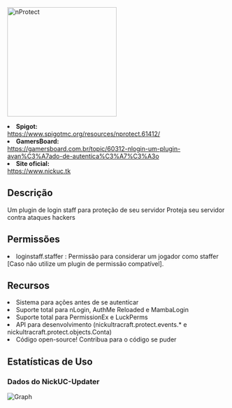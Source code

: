<img src="https://gamersboard.com.br/uploads/monthly_2018_10/nProtect.png.e88b17c2ba322bc75b551ba90240735e.png" alt="nProtect" style="width: 250px;"/>

 <strong><li>Spigot:</li></strong> https://www.spigotmc.org/resources/nprotect.61412/
 <strong><li>GamersBoard:</li></strong> https://gamersboard.com.br/topic/60312-nlogin-um-plugin-avan%C3%A7ado-de-autentica%C3%A7%C3%A3o
 <strong><li>Site oficial:</li></strong> https://www.nickuc.tk

## Descrição

 Um plugin de login staff para proteção de seu servidor</li>
 Proteja seu servidor contra ataques hackers</li>

## Permissões
<li>loginstaff.staffer : Permissão para considerar um jogador como staffer [Caso não utilize um plugin de permissão compatível].</li>

## Recursos
<li>Sistema para ações antes de se autenticar</li>
<li>Suporte total para nLogin, AuthMe Reloaded e MambaLogin</li>
<li>Suporte total para PermissionEx e LuckPerms</li>
<li>API para desenvolvimento (nickultracraft.protect.events.* e nickultracraft.protect.objects.Conta)</li>
<li>Código open-source! Contribua para o código se puder</li>

## Estatísticas de Uso
### Dados do NickUC-Updater
![Graph](https://bstats.org/signatures/bukkit/NickUC-Updater.svg)

